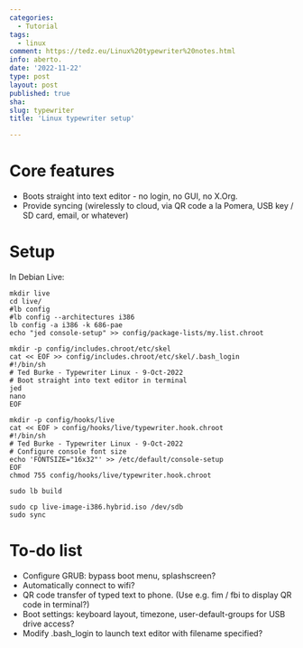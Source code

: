 ```yaml
---
categories:
  - Tutorial
tags:
  - linux
comment: https://tedz.eu/Linux%20typewriter%20notes.html
info: aberto.
date: '2022-11-22'
type: post
layout: post
published: true
sha: 
slug: typewriter
title: 'Linux typewriter setup'

---
```


# Core features
- Boots straight into text editor - no login, no GUI, no X.Org.
- Provide syncing (wirelessly to cloud, via QR code a la Pomera, USB key / SD card, email, or whatever)

# Setup
In Debian Live:

```
mkdir live
cd live/
#lb config
#lb config --architectures i386
lb config -a i386 -k 686-pae
echo "jed console-setup" >> config/package-lists/my.list.chroot

mkdir -p config/includes.chroot/etc/skel
cat << EOF >> config/includes.chroot/etc/skel/.bash_login
#!/bin/sh
# Ted Burke - Typewriter Linux - 9-Oct-2022
# Boot straight into text editor in terminal
jed
nano
EOF

mkdir -p config/hooks/live
cat << EOF > config/hooks/live/typewriter.hook.chroot
#!/bin/sh
# Ted Burke - Typewriter Linux - 9-Oct-2022
# Configure console font size
echo 'FONTSIZE="16x32"' >> /etc/default/console-setup
EOF
chmod 755 config/hooks/live/typewriter.hook.chroot

sudo lb build

sudo cp live-image-i386.hybrid.iso /dev/sdb
sudo sync
```

# To-do list
- Configure GRUB: bypass boot menu, splashscreen?
- Automatically connect to wifi?
- QR code transfer of typed text to phone. (Use e.g. fim / fbi to display QR code in terminal?)
- Boot settings: keyboard layout, timezone, user-default-groups for USB drive access?
- Modify .bash_login to launch text editor with filename specified?
